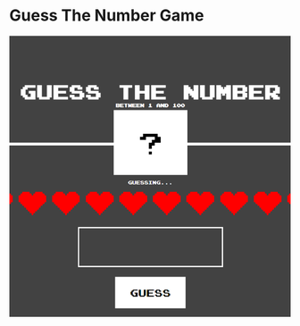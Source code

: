 # Guess The Number Game

![website_capture](https://github.com/bhsaio145/GuessTheNumber/blob/main/GuessTheNumber.PNG)
